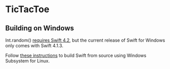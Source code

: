 # TicTacToe

## Building on Windows

Int.random() [requires Swift 4.2](https://github.com/apple/swift-evolution/blob/master/proposals/0202-random-unification.md), but the current release of Swift for Windows only comes with Swift 4.1.3.

Follow [these instructions](https://github.com/apple/swift/blob/master/docs/WindowsSubsystemForLinux.md) to build Swift from source using Windows Subsystem for Linux.
